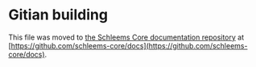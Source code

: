 Gitian building
================

This file was moved to [the Schleems Core documentation repository](https://github.com/schleems-core/docs/blob/master/gitian-building.md) at [https://github.com/schleems-core/docs](https://github.com/schleems-core/docs).
